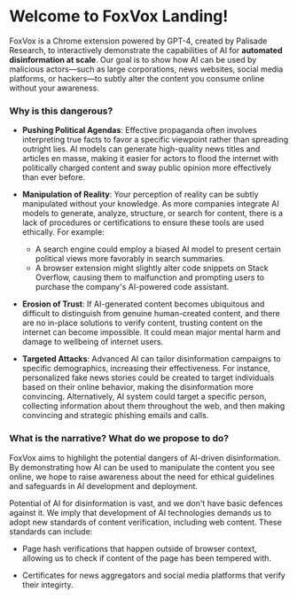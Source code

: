 # Welcome to FoxVox Landing!

FoxVox is a Chrome extension powered by GPT-4, created by Palisade Research, to interactively demonstrate the capabilities of AI for **automated disinformation at scale**. Our goal is to show how AI can be used by malicious actors—such as large corporations, news websites, social media platforms, or hackers—to subtly alter the content you consume online without your awareness.

### Why is this dangerous?

- **Pushing Political Agendas**: Effective propaganda often involves interpreting true facts to favor a specific viewpoint rather than spreading outright lies. AI models can generate high-quality news titles and articles en masse, making it easier for actors to flood the internet with politically charged content and sway public opinion more effectively than ever before.

- **Manipulation of Reality**: Your perception of reality can be subtly manipulated without your knowledge. As more companies integrate AI models to generate, analyze, structure, or search for content, there is a lack of procedures or certifications to ensure these tools are used ethically. For example:
  - A search engine could employ a biased AI model to present certain political views more favorably in search summaries.
  - A browser extension might slightly alter code snippets on Stack Overflow, causing them to malfunction and prompting users to purchase the company's AI-powered code assistant.


- **Erosion of Trust**: If AI-generated content becomes ubiquitous and difficult to distinguish from genuine human-created content, and there are no in-place solutions to verify content, trusting content on the internet can become impossible. It could mean major mental harm and damage to wellbeing of internet users.

- **Targeted Attacks**: Advanced AI can tailor disinformation campaigns to specific demographics, increasing their effectiveness. For instance, personalized fake news stories could be created to target individuals based on their online behavior, making the disinformation more convincing. Alternatively, AI system could target a specific person, collecting information about them throughout the web, and then making convincing and strategic phishing emails and calls.

### What is the narrative? What do we propose to do?

FoxVox aims to highlight the potential dangers of AI-driven disinformation. By demonstrating how AI can be used to manipulate the content you see online, we hope to raise awareness about the need for ethical guidelines and safeguards in AI development and deployment.  

Potential of AI for disinformation is vast, and we don't have basic defences against it. We imply that development of AI technologies demands us to adopt new standards of content verification, including web content. These standards can include:

- Page hash verifications that happen outside of browser context, allowing us to check if content of the page has been tempered with.

- Certificates for news aggregators and social media platforms that verify their integirty. 


